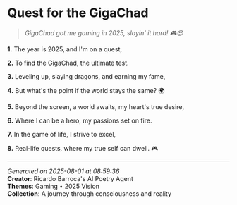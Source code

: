 # Quest for the GigaChad

> *GigaChad got me gaming in 2025, slayin' it hard! 🎮😎*

**1.** The year is 2025, and I'm on a quest,


**2.** To find the GigaChad, the ultimate test.


**3.** Leveling up, slaying dragons, and earning my fame,


**4.** But what's the point if the world stays the same? 🌍


**5.** Beyond the screen, a world awaits, my heart's true desire,


**6.** Where I can be a hero, my passions set on fire.


**7.** In the game of life, I strive to excel,


**8.** Real-life quests, where my true self can dwell. 🎮



---

*Generated on 2025-08-01 at 08:59:36*  
**Creator**: Ricardo Barroca's AI Poetry Agent  
**Themes**: Gaming • 2025 Vision  
**Collection**: A journey through consciousness and reality